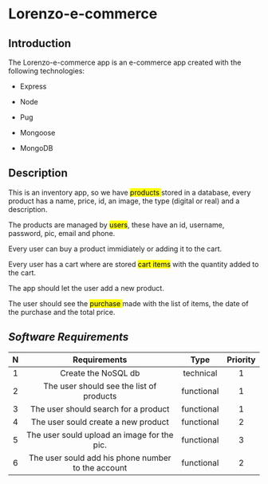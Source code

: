 # Lorenzo-e-commerce

## Introduction

The Lorenzo-e-commerce app is an e-commerce app created with the following technologies:

- Express

- Node

- Pug

- Mongoose

- MongoDB

## 

## Description

This is an inventory app, so we have <mark>products </mark> stored in a database, every product has a name, price, id, an image, the type (digital or real) and a description.

The products are managed by <mark>users</mark>, these have an id, username, password, pic, email and phone.

Every user can buy a product immidiately or adding it to the cart.

Every user has a cart where are stored <mark>cart items</mark> with the quantity added to the cart.

The app should let the user add a new product.

The user should see the <mark>purchase </mark> made with the list of items, the date of the purchase and the total price.  

## 

## ***Software Requirements***

| **N** | **Requirements**                                   | **Type**   | **Priority** |
|:-----:|:--------------------------------------------------:|:----------:|:------------:|
| 1     | Create the NoSQL db                                | technical  | 1            |
| 2     | The user should see the list of products           | functional | 1            |
| 3     | The user should search for a product               | functional | 1            |
| 4     | The user sould create a new product                | functional | 2            |
| 5     | The user sould upload an image for the pic.        | functional | 3            |
| 6     | The user sould add his phone number to the account | functional | 2            |
